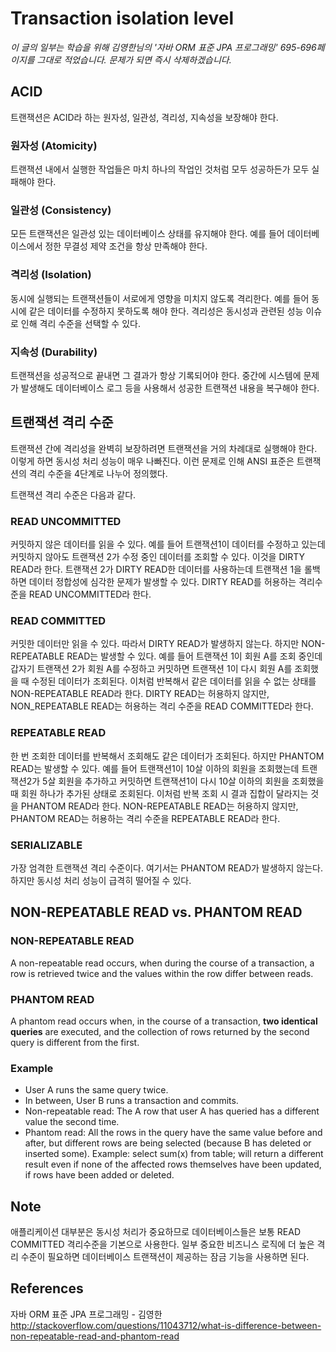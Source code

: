 # Transaction isolation level

*이 글의 일부는 학습을 위해 김영한님의 '자바 ORM 표준 JPA 프로그래밍' 695-696페이지를 그대로 적었습니다. 문제가 되면 즉시 삭제하겠습니다.*

## ACID

트랜잭션은 ACID라 하는 원자성, 일관성, 격리성, 지속성을 보장해야 한다.

### 원자성 (Atomicity)
트랜잭션 내에서 실행한 작업들은 마치 하나의 작업인 것처럼 모두 성공하든가 모두 실패해야 한다.

### 일관성 (Consistency)

모든 트랜잭션은 일관성 있는 데이터베이스 상태를 유지해야 한다. 예를 들어 데이터베이스에서 정한 무결성 제약 조건을 항상 만족해야 한다.

### 격리성 (Isolation)

동시에 실행되는 트랜잭션들이 서로에게 영향을 미치지 않도록 격리한다. 예를 들어 동시에 같은 데이터를 수정하지 못하도록 해야 한다. 격리성은 동시성과 관련된 성능 이슈로 인해 격리 수준을 선택할 수 있다.

### 지속성 (Durability)

트랜잭션을 성공적으로 끝내면 그 결과가 항상 기록되어야 한다. 중간에 시스템에 문제가 발생해도 데이터베이스 로그 등을 사용해서 성공한 트랜잭션 내용을 복구해야 한다.

## 트랜잭션 격리 수준

트랜잭션 간에 격리성을 완벽히 보장하려면 트랜잭션을 거의 차례대로 실행해야 한다. 이렇게 하면 동시성 처리 성능이 매우 나빠진다. 이런 문제로 인해 ANSI 표준은 트랜잭션의 격리 수준을 4단계로 나누어 정의했다.

트랜잭션 격리 수준은 다음과 같다.

### READ UNCOMMITTED

커밋하지 않은 데이터를 읽을 수 있다. 예를 들어 트랜잭션1이 데이터를 수정하고 있는데 커밋하지 않아도 트랜잭션 2가 수정 중인 데이터를 조회할 수 있다. 이것을 DIRTY READ라 한다. 트랜잭션 2가 DIRTY READ한 데이터를 사용하는데 트랜잭션 1을 롤백하면 데이터 정합성에 심각한 문제가 발생할 수 있다. DIRTY READ를 허용하는 격리수준을 READ UNCOMMITTED라 한다.

### READ COMMITTED

커밋한 데이터만 읽을 수 있다. 따라서 DIRTY READ가 발생하지 않는다. 하지만 NON-REPEATABLE READ는 발생할 수 있다. 예를 들어 트랜잭션 1이 회원 A를 조회 중인데 갑자기 트랜잭션 2가 회원 A를 수정하고 커밋하면 트랜잭션 1이 다시 회원 A를 조회했을 때 수정된 데이터가 조회된다. 이처럼 반복해서 같은 데이터를 읽을 수 없는 상태를 NON-REPEATABLE READ라 한다. DIRTY READ는 허용하지 않지만, NON_REPEATABLE READ는 허용하는 격리 수준을 READ COMMITTED라 한다.

### REPEATABLE READ

한 번 조회한 데이터를 반복해서 조회해도 같은 데이터가 조회된다. 하지만 PHANTOM READ는 발생할 수 있다. 예를 들어 트랜잭션1이 10살 이하의 회원을 조회했는데 트랜잭션2가 5살 회원을 추가하고 커밋하면 트랜잭션1이 다시 10살 이하의 회원을 조회했을 때 회원 하나가 추가된 상태로 조회된다. 이처럼 반복 조회 시 결과 집합이 달라지는 것을 PHANTOM READ라 한다. NON-REPEATABLE READ는 허용하지 않지만, PHANTOM READ는 허용하는 격리 수준을 REPEATABLE READ라 한다.

### SERIALIZABLE

가장 엄격한 트랜잭션 격리 수준이다. 여기서는 PHANTOM READ가 발생하지 않는다. 하지만 동시성 처리 성능이 급격히 떨어질 수 있다.

## NON-REPEATABLE READ vs. PHANTOM READ

### NON-REPEATABLE READ

A non-repeatable read occurs, when during the course of a transaction, a row is retrieved twice and the values within the row differ between reads.

### PHANTOM READ

A phantom read occurs when, in the course of a transaction, **two identical queries** are executed, and the collection of rows returned by the second query is different from the first.

### Example

- User A runs the same query twice.
- In between, User B runs a transaction and commits.
- Non-repeatable read: The A row that user A has queried has a different value the second time.
- Phantom read: All the rows in the query have the same value before and after, but different rows are being selected (because B has deleted or inserted some). Example: select sum(x) from table; will return a different result even if none of the affected rows themselves have been updated, if rows have been added or deleted.

## Note
애플리케이션 대부분은 동시성 처리가 중요하므로 데이터베이스들은 보통 READ COMMITTED 격리수준을 기본으로 사용한다. 일부 중요한 비즈니스 로직에 더 높은 격리 수준이 필요하면 데이터베이스 트랜잭션이 제공하는 잠금 기능을 사용하면 된다.

## References
자바 ORM 표준 JPA 프로그래밍 - 김영한
<http://stackoverflow.com/questions/11043712/what-is-difference-between-non-repeatable-read-and-phantom-read>